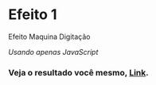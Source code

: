 # Efeito 1
Efeito Maquina Digitação

*Usando apenas JavaScript*

### Veja o resultado você mesmo, [Link](https://kaioferreira.github.io/Efeito-1/).
